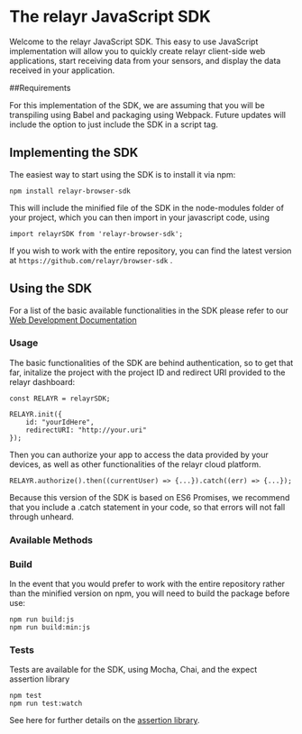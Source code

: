The relayr JavaScript SDK
=========================

Welcome to the relayr JavaScript SDK. This easy to use JavaScript implementation will allow you to quickly create relayr client-side web applications, start receiving data from your sensors, and display the data received in your application.


##Requirements

For this implementation of the SDK, we are assuming that you will be transpiling using Babel and packaging using Webpack. Future updates will include the option to just include the SDK in a script tag.

## Implementing the SDK

The easiest way to start using the SDK is to install it via npm:

```
npm install relayr-browser-sdk

```

This will include the minified file of the SDK in the node-modules folder of your project, which you can then import in your javascript code, using

```
import relayrSDK from 'relayr-browser-sdk';
```
If you wish to work with the entire repository, you can find the latest version at `https://github.com/relayr/browser-sdk` .



## Using the SDK

For a list of the basic available functionalities in the SDK please refer to our [Web Development Documentation](http://docs.relayr.io/Browser/)


### Usage

The basic functionalities of the SDK are behind authentication, so to get that far, initalize the project with the project ID and redirect URI provided to the relayr dashboard:

```
const RELAYR = relayrSDK;

RELAYR.init({
    id: "yourIdHere",
    redirectURI: "http://your.uri"
});
```
Then you can authorize your app to access the data provided by your devices, as well as other functionalities of the relayr cloud platform.

```
RELAYR.authorize().then((currentUser) => {...}).catch((err) => {...});
```
Because this version of the SDK is based on ES6 Promises, we recommend that you include a .catch statement in your code, so that errors will not fall through unheard.

### Available Methods




### Build

In the event that you would prefer to work with the entire repository rather than the minified version on npm, you will need to build the package before use:

```
npm run build:js
npm run build:min:js
```

### Tests
Tests are available for the SDK, using Mocha, Chai, and the expect assertion library

```
npm test
npm run test:watch
```
See here for further details on the [assertion library](https://github.com/mjackson/expect).
